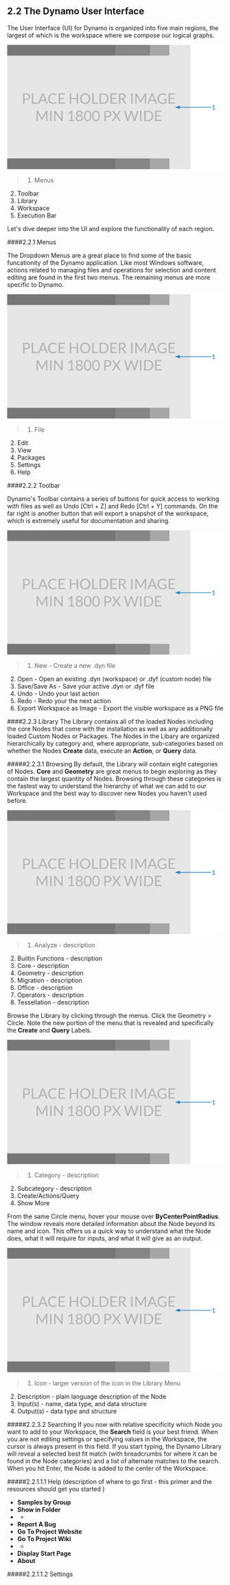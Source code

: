 ## 2.2 The Dynamo User Interface

The User Interface (UI) for Dynamo is organized into five main regions, the largest of which is the workspace where we compose our logical graphs.

![zones from application window](images/Placeholder.png)

>1. Menus
2. Toolbar
3. Library 
4. Workspace
5. Execution Bar

Let's dive deeper into the UI and explore the functionality of each region. 

####2.2.1 Menus

The Dropdown Menus are a great place to find some of the basic funcationity of the Dynamo application. Like most Windows software, actions related to managing files and operations for selection and content editing are found in the first two menus. The remaining menus are more specific to Dynamo. 

![Callouts](images/Placeholder.png)
> 1. File
2. Edit
3. View
4. Packages
5. Settings
6. Help

####2.2.2	Toolbar

Dynamo's Toolbar contains a series of buttons for quick access to working with files as well as Undo [Ctrl + Z] and Redo [Ctrl + Y] commands. On the far right is another button that will export a snapshot of the workspace, which is extremely useful for documentation and sharing.

![Callouts for toolbar](images/Placeholder.png)

> 1. New - Create a new .dyn file
2. Open - Open an existing .dyn (workspace) or .dyf (custom node) file
3. Save/Save As - Save your active .dyn or .dyf file
4. Undo - Undo your last action
5. Redo - Redo your the next action
6. Export Workspace as Image - Export the visible workspace as a PNG file

####2.2.3	Library
The Library contains all of the loaded Nodes including the core Nodes that come with the installation as well as any additionally loaded Custom Nodes or Packages. The Nodes in the Libary are organized hierarchically by category and, where appropriate, sub-categories based on whether the Nodes **Create** data, execute an **Action**, or **Query** data. 

#####2.2.3.1	Browsing
By default, the Library will contain eight categories of Nodes. **Core** and **Geometry** are great menus to begin exploring as they contain the largest quantity of Nodes.  Browsing through these categories is the fastest way to understand the hierarchy of what we can add to our Workspace and the best way to discover new Nodes you haven't used before.

![Callouts on sections of library](images/Placeholder.png)
>1. Analyze - description
2. Builtin Functions - description
3. Core - description
4. Geometry - description
5. Migration - description
6. Office - description
7. Operators - description
8. Tessellation - description

Browse the Library by clicking through the menus. Click the Geometry > Circle. Note the new portion of the menu that is revealed and specifically the **Create** and **Query** Labels. 

![Click through - callout the heirarchy of the library](images/Placeholder.png)
>1. Category - description
2. Subcategory - description
3. Create/Actions/Query
4. Show More

From the same Circle menu, hover your mouse over **ByCenterPointRadius**. The window reveals more detailed information about the Node beyond its name and icon. This offers us a quick way to understand what the Node does, what it will require for inputs, and what it will give as an output.  

![Hover over functionality - callout the parts of the pop up](images/Placeholder.png)
>1. Icon - larger version of the icon in the Library Menu
2. Description - plain language description of the Node
3. Input(s) - name,  data type, and data structure  
4. Output(s) - data type and structure

#####2.2.3.2	Searching
If you now with relative specificity which Node you want to add to your Workspace, the **Search** field is your best friend. When you are not editing settings or specifying values in the Workspace, the cursor is always present in this field. If you start typing, the Dynamo Library will reveal a selected best fit match (with breadcrumbs for where it can be found in the Node categories) and a list of alternate matches to the search. When you hit Enter, the Node is added to the center of the Workspace.




#####2.2.1.1.1	Help 
(description of where to go first - this primer and the resources should get you started )

* **Samples by Group**
* **Show in Folder**
* -
* **Report A Bug**
* **Go To Project Website**
* **Go To Project Wiki**
* -
* **Display Start Page**
* **About**

#####2.2.1.1.2	Settings

